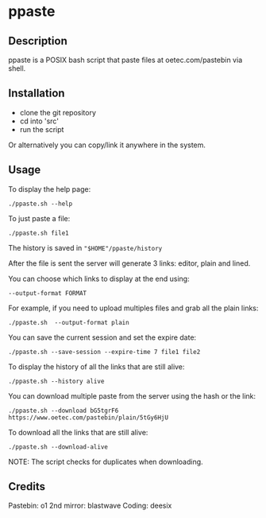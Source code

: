 # ppaste

## Description
ppaste is a POSIX bash script that paste files at oetec.com/pastebin via shell.


## Installation
- clone the git repository
- cd into 'src'
- run the script

Or alternatively you can copy/link it anywhere in the system.


## Usage

To display the help page: 

`./ppaste.sh --help`

To just paste a file: 

`./ppaste.sh file1`

The history is saved in `"$HOME"/ppaste/history`

After the file is sent the server will generate 3 links: editor, plain and lined.

You can choose which links to display at the end using: 

`--output-format FORMAT`

For example, if you need to upload multiples files and grab all the plain links: 

`./ppaste.sh  --output-format plain`

You can save the current session and set the expire date: 

`./ppaste.sh --save-session --expire-time 7 file1 file2`

To display the history of all the links that are still alive: 

`./ppaste.sh --history alive`

You can download multiple paste from the server using the hash or the link: 

`./ppaste.sh --download bG5tgrF6 https://www.oetec.com/pastebin/plain/5tGy6HjU`

To download all the links that are still alive: 

`./ppaste.sh --download-alive`

NOTE: The script checks for duplicates when downloading.


## Credits
Pastebin: o1
2nd mirror: blastwave
Coding: deesix
